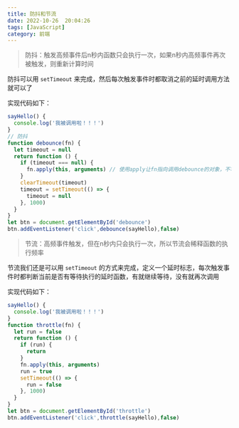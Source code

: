 ```yaml
---
title: 防抖和节流
date: 2022-10-26  20:04:26
tags: [JavaScript]
category: 前端
---
```


> 防抖：触发高频事件后n秒内函数只会执行一次，如果n秒内高频事件再次被触发，则重新计算时间

防抖可以用 `setTimeout` 来完成，然后每次触发事件时都取消之前的延时调用方法就可以了

实现代码如下：

```javascript
sayHello() {
  console.log('我被调用啦！！！')
}
// 防抖
function debounce(fn) {
  let timeout = null
  return function () {
    if (timeout === null) {
      fn.apply(this, arguments) // 使用apply让fn指向调用debounce的对象，不写将导致fn的this将指向window
    }
    clearTimeout(timeout)
    timeout = setTimeout(() => {
      timeout = null
    }, 1000)
  }
}
let btn = document.getElementById('debounce')
btn.addEventListener('click',debounce(sayHello),false)
```

> 节流：高频事件触发，但在n秒内只会执行一次，所以节流会稀释函数的执行频率

节流我们还是可以用 `setTimeout` 的方式来完成，定义一个延时标志，每次触发事件时都判断当前是否有等待执行的延时函数，有就继续等待，没有就再次调用

实现代码如下：

```javascript
sayHello() {
  console.log('我被调用啦！！！')
}
function throttle(fn) {
  let run = false
  return function () {
    if (run) {
      return
    }
    fn.apply(this, arguments)
    run = true
    setTimeout(() => {
      run = false
    }, 1000)
  }
}
let btn = document.getElementById('throttle')
btn.addEventListener('click',throttle(sayHello),false)
```
